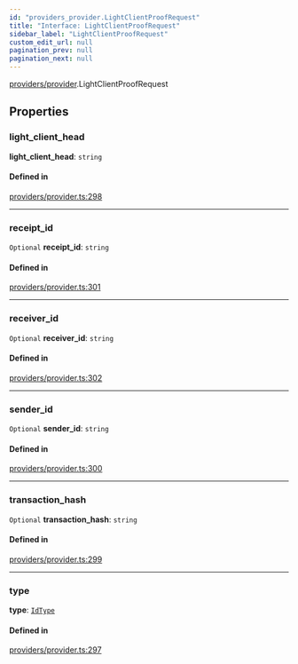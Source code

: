 ```yaml
---
id: "providers_provider.LightClientProofRequest"
title: "Interface: LightClientProofRequest"
sidebar_label: "LightClientProofRequest"
custom_edit_url: null
pagination_prev: null
pagination_next: null
---
```


[providers/provider](../modules/providers_provider.md).LightClientProofRequest

## Properties

### light\_client\_head

 **light\_client\_head**: `string`

#### Defined in

[providers/provider.ts:298](https://github.com/maxhr/near--near-api-js/blob/a0c9a104/packages/near-api-js/src/providers/provider.ts#L298)

___

### receipt\_id

 `Optional` **receipt\_id**: `string`

#### Defined in

[providers/provider.ts:301](https://github.com/maxhr/near--near-api-js/blob/a0c9a104/packages/near-api-js/src/providers/provider.ts#L301)

___

### receiver\_id

 `Optional` **receiver\_id**: `string`

#### Defined in

[providers/provider.ts:302](https://github.com/maxhr/near--near-api-js/blob/a0c9a104/packages/near-api-js/src/providers/provider.ts#L302)

___

### sender\_id

 `Optional` **sender\_id**: `string`

#### Defined in

[providers/provider.ts:300](https://github.com/maxhr/near--near-api-js/blob/a0c9a104/packages/near-api-js/src/providers/provider.ts#L300)

___

### transaction\_hash

 `Optional` **transaction\_hash**: `string`

#### Defined in

[providers/provider.ts:299](https://github.com/maxhr/near--near-api-js/blob/a0c9a104/packages/near-api-js/src/providers/provider.ts#L299)

___

### type

 **type**: [`IdType`](../enums/providers_provider.IdType.md)

#### Defined in

[providers/provider.ts:297](https://github.com/maxhr/near--near-api-js/blob/a0c9a104/packages/near-api-js/src/providers/provider.ts#L297)

